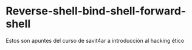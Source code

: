 # Reverse-shell-bind-shell-forward-shell
Estos son apuntes del curso de savit4ar a introducción al hacking ético
